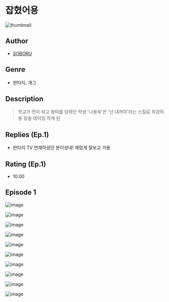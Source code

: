 # 잡혔어용
![thumbnail](https://image-comic.pstatic.net/user_contents_data/challenge_comic/2023/05/25/181342/upload_3976736952957745204_480x623.jpeg)

## Author
- [SOBORU](https://comic.naver.com/artistTitle?id=181342)

## Genre
- 판타지, 개그

## Description
> 학교가 전이 되고 왕따를 당하던 학생 '나용옥'은 '넌 내꺼야'라는 스킬로 최강의 용 링을 테이밍 하게 된

## Replies (Ep.1)
- 판타지 TV 연재하셨던 분이셨네! 재밌게 잘보고 가용

## Rating (Ep.1)
- 10.00

## Episode 1
![image](https://image-comic.pstatic.net/user_contents_data/challenge_comic/2023/05/25/181342/upload_3703425879258970420.jpeg)

![image](https://image-comic.pstatic.net/user_contents_data/challenge_comic/2023/05/25/181342/upload_3907207367261316664.jpeg)

![image](https://image-comic.pstatic.net/user_contents_data/challenge_comic/2023/05/25/181342/upload_3846691114882131509.jpeg)

![image](https://image-comic.pstatic.net/user_contents_data/challenge_comic/2023/05/25/181342/upload_7365129454116562273.jpeg)

![image](https://image-comic.pstatic.net/user_contents_data/challenge_comic/2023/05/25/181342/upload_3991092210327367991.jpeg)

![image](https://image-comic.pstatic.net/user_contents_data/challenge_comic/2023/05/25/181342/upload_3835149542097184354.jpeg)

![image](https://image-comic.pstatic.net/user_contents_data/challenge_comic/2023/05/25/181342/upload_4121698794299666788.jpeg)

![image](https://image-comic.pstatic.net/user_contents_data/challenge_comic/2023/05/25/181342/upload_7305177490918683750.jpeg)

![image](https://image-comic.pstatic.net/user_contents_data/challenge_comic/2023/05/25/181342/upload_7364571099708076850.jpeg)

![image](https://image-comic.pstatic.net/user_contents_data/challenge_comic/2023/05/25/181342/upload_7005689391270213734.jpeg)
